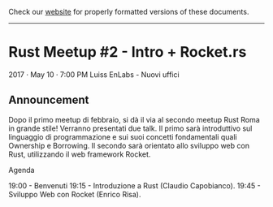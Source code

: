 Check our [website](http://rustaceans.uk/) for
properly formatted versions of these documents.

---

# Rust Meetup #2 - Intro + Rocket.rs
2017 · May 10 · 7:00 PM
Luiss EnLabs - Nuovi uffici

## Announcement

Dopo il primo meetup di febbraio, si dà il via al secondo meetup Rust Roma in grande stile!
Verranno presentati due talk. Il primo sarà introduttivo sul linguaggio di programmazione e sui suoi concetti fondamentali quali Ownership e Borrowing. Il secondo sarà orientato allo sviluppo web con Rust, utilizzando il web framework Rocket.

Agenda

19:00 - Benvenuti
19:15 - Introduzione a Rust (Claudio Capobianco).
19:45 - Sviluppo Web con Rocket  (Enrico Risa). 

